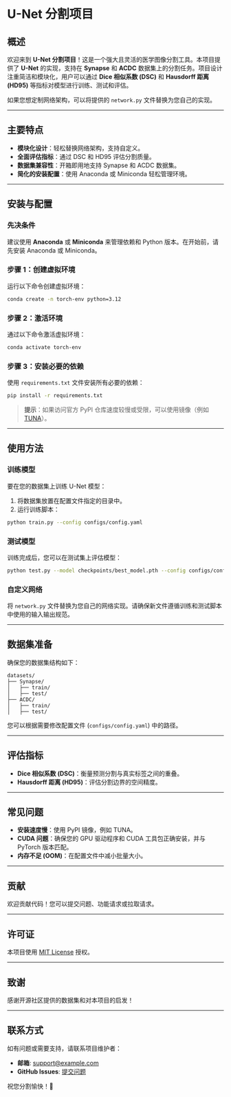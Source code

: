 # U-Net 分割项目

## 概述
欢迎来到 **U-Net 分割项目**！这是一个强大且灵活的医学图像分割工具。本项目提供了 **U-Net** 的实现，支持在 **Synapse** 和 **ACDC** 数据集上的分割任务。项目设计注重简洁和模块化，用户可以通过 **Dice 相似系数 (DSC)** 和 **Hausdorff 距离 (HD95)** 等指标对模型进行训练、测试和评估。

如果您想定制网络架构，可以将提供的 `network.py` 文件替换为您自己的实现。

---

## 主要特点
- **模块化设计**：轻松替换网络架构，支持自定义。
- **全面评估指标**：通过 DSC 和 HD95 评估分割质量。
- **数据集兼容性**：开箱即用地支持 Synapse 和 ACDC 数据集。
- **简化的安装配置**：使用 Anaconda 或 Miniconda 轻松管理环境。

---

## 安装与配置

### 先决条件
建议使用 **Anaconda** 或 **Miniconda** 来管理依赖和 Python 版本。在开始前，请先安装 Anaconda 或 Miniconda。

### 步骤 1：创建虚拟环境
运行以下命令创建虚拟环境：

```bash
conda create -n torch-env python=3.12
```

### 步骤 2：激活环境
通过以下命令激活虚拟环境：

```bash
conda activate torch-env
```

### 步骤 3：安装必要的依赖
使用 `requirements.txt` 文件安装所有必要的依赖：

```bash
pip install -r requirements.txt
```

> **提示**：如果访问官方 PyPI 仓库速度较慢或受限，可以使用镜像（例如 [TUNA](https://mirrors.tuna.tsinghua.edu.cn/help/pypi/)）。

---

## 使用方法

### 训练模型
要在您的数据集上训练 U-Net 模型：
1. 将数据集放置在配置文件指定的目录中。
2. 运行训练脚本：

```bash
python train.py --config configs/config.yaml
```

### 测试模型
训练完成后，您可以在测试集上评估模型：

```bash
python test.py --model checkpoints/best_model.pth --config configs/config.yaml
```

### 自定义网络
将 `network.py` 文件替换为您自己的网络实现。请确保新文件遵循训练和测试脚本中使用的输入输出规范。

---

## 数据集准备
确保您的数据集结构如下：
```
datasets/
├── Synapse/
│   ├── train/
│   ├── test/
├── ACDC/
│   ├── train/
│   ├── test/
```
您可以根据需要修改配置文件 (`configs/config.yaml`) 中的路径。

---

## 评估指标
- **Dice 相似系数 (DSC)**：衡量预测分割与真实标签之间的重叠。
- **Hausdorff 距离 (HD95)**：评估分割边界的空间精度。

---

## 常见问题
- **安装速度慢**：使用 PyPI 镜像，例如 TUNA。
- **CUDA 问题**：确保您的 GPU 驱动程序和 CUDA 工具包正确安装，并与 PyTorch 版本匹配。
- **内存不足 (OOM)**：在配置文件中减小批量大小。

---

## 贡献
欢迎贡献代码！您可以提交问题、功能请求或拉取请求。

---

## 许可证
本项目使用 [MIT License](LICENSE) 授权。

---

## 致谢
感谢开源社区提供的数据集和对本项目的启发！

---

## 联系方式
如有问题或需要支持，请联系项目维护者：
- **邮箱**: support@example.com
- **GitHub Issues**: [提交问题](https://github.com/your-repo/issues)

祝您分割愉快！🚀